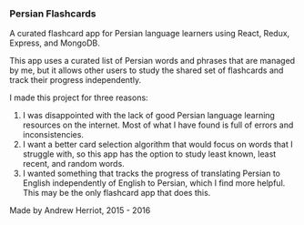 ### Persian Flashcards

A curated flashcard app for Persian language learners using React, Redux, Express, and MongoDB.

This app uses a curated list of Persian words and phrases that are managed by
me, but it allows other users to study the shared set of flashcards and track their progress independently.

I made this project for three reasons:
1. I was disappointed with the lack of good Persian language learning resources on the internet. Most of what I have found is full of errors and inconsistencies.
2. I want a better card selection algorithm that would focus on words that I struggle with, so this app has the option to study least known, least recent, and random words.
3. I wanted something that tracks the progress of translating Persian to English independently of English to Persian, which I find more helpful. This may be the only flashcard app that does this.

Made by Andrew Herriot, 2015 - 2016
